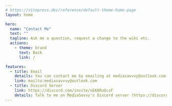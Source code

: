 ```yaml
---
# https://vitepress.dev/reference/default-theme-home-page
layout: home

hero:
  name: "Contact Me"
  text: ""
  tagline: Ask me a question, request a change to the wiki etc.
  actions:
    - theme: brand
      text: Back
      link: /

features:  
  - title: Email
    details: You can contact me by emailing at mediasavvvy@outlook.com.
    link: mailto:mediasavvvy@outlook.com
  - title: Discord Server
    link: https://discord.com/invite/uEKARuGczF
    details: Talk to me on MediaSavvy's Discord server (https://discord.com/invite/uEKARuGczF)
---
```

